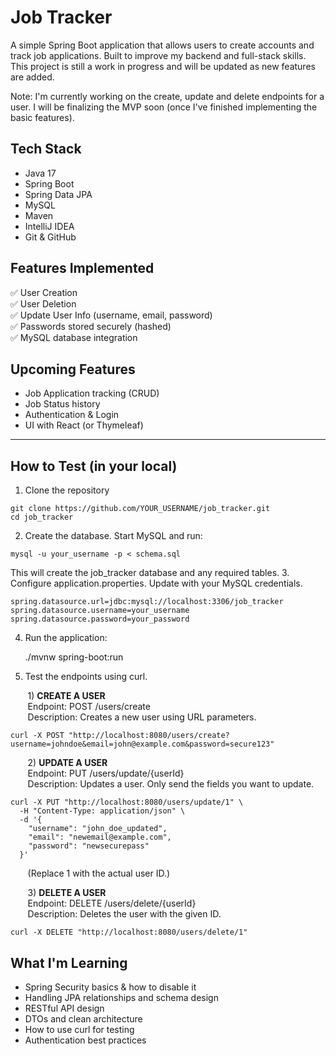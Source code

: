 # Job Tracker
A simple Spring Boot application that allows users to create accounts and track job applications. 
Built to improve my backend and full-stack skills. This project is still a work in progress and 
will be updated as new features are added. 

Note: I'm currently working on the create, update and delete endpoints for a user. I will be finalizing
the MVP soon (once I've finished implementing the basic features).

## Tech Stack
- Java 17
- Spring Boot
- Spring Data JPA
- MySQL
- Maven
- IntelliJ IDEA
- Git & GitHub

## Features Implemented
✅ User Creation \
✅ User Deletion \
✅ Update User Info (username, email, password) \
✅ Passwords stored securely (hashed) \
✅ MySQL database integration

## Upcoming Features
- Job Application tracking (CRUD)
- Job Status history
- Authentication & Login
- UI with React (or Thymeleaf)

-------------
## How to Test (in your local)
1. Clone the repository 
```
git clone https://github.com/YOUR_USERNAME/job_tracker.git
cd job_tracker
```
2. Create the database. Start MySQL and run: 
````
mysql -u your_username -p < schema.sql
````
This will create the job_tracker database and any required tables.
3. Configure application.properties. Update with your MySQL credentials. 
````
spring.datasource.url=jdbc:mysql://localhost:3306/job_tracker
spring.datasource.username=your_username
spring.datasource.password=your_password
````
4. Run the application:

    ./mvnw spring-boot:run

5. Test the endpoints using curl.

&nbsp;&nbsp;&nbsp;&nbsp;&nbsp;&nbsp; 1) <b>CREATE A USER</b> \
&nbsp;&nbsp;&nbsp;&nbsp;&nbsp;&nbsp; Endpoint: POST /users/create \
&nbsp;&nbsp;&nbsp;&nbsp;&nbsp;&nbsp; Description: Creates a new user using URL parameters.

    curl -X POST "http://localhost:8080/users/create?username=johndoe&email=john@example.com&password=secure123"

&nbsp;&nbsp;&nbsp;&nbsp;&nbsp;&nbsp; 2) <b>UPDATE A USER</b> \
&nbsp;&nbsp;&nbsp;&nbsp;&nbsp;&nbsp; Endpoint: PUT /users/update/{userId} \
&nbsp;&nbsp;&nbsp;&nbsp;&nbsp;&nbsp; Description: Updates a user. Only send the fields you want to update.

    curl -X PUT "http://localhost:8080/users/update/1" \
      -H "Content-Type: application/json" \
      -d '{
        "username": "john_doe_updated",
        "email": "newemail@example.com",
        "password": "newsecurepass"
      }'
&nbsp;&nbsp;&nbsp;&nbsp;&nbsp;&nbsp; (Replace 1 with the actual user ID.)

&nbsp;&nbsp;&nbsp;&nbsp;&nbsp;&nbsp; 3) <b>DELETE A USER</b> \
&nbsp;&nbsp;&nbsp;&nbsp;&nbsp;&nbsp; Endpoint: DELETE /users/delete/{userId} \
&nbsp;&nbsp;&nbsp;&nbsp;&nbsp;&nbsp; Description: Deletes the user with the given ID.

    curl -X DELETE "http://localhost:8080/users/delete/1"



## What I'm Learning
- Spring Security basics & how to disable it 
- Handling JPA relationships and schema design 
- RESTful API design 
- DTOs and clean architecture 
- How to use curl for testing 
- Authentication best practices
